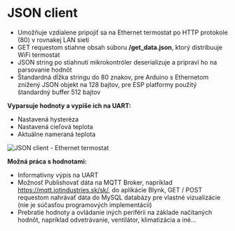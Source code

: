 # JSON client
* Umožňuje vzdialene pripojiť sa na Ethernet termostat po HTTP protokole (80) v rovnakej LAN sieti
* GET requestom stiahne obsah súboru **/get_data.json**, ktorý distribuuje WiFi termostat
* JSON string po stiahnutí mikrokontróler deserializuje a pripraví ho na parsovanie hodnôt
* Štandardná dĺžka stringu do 80 znakov, pre Arduino s Ethernetom znížený JSON objekt na 128 bajtov, pre ESP platformy použitý štandardný buffer 512 bajtov

**Vyparsuje hodnoty a vypíše ich na UART:**
* Nastavená hysteréza
* Nastavená cieľová teplota
* Aktuálne nameraná teplota

![JSON client - Ethernet termostat](https://i.imgur.com/4Cm5z8o.png)

**Možná práca s hodnotami:**
* Informatívny výpis na UART
* Možnosť Publishovať dáta na MQTT Broker, napríklad https://mqtt.iotindustries.sk/sk/, do aplikácie Blynk, GET / POST requestom nahrávať dáta do MySQL databázy pre vlastné vizualizácie (nie je súčasťou programových implementácii)
* Prebratie hodnoty a ovládanie iných periférii na základe načítaných hodnôt, napríklad odvetrávanie, ventilátor, klimatizácia a iné...

